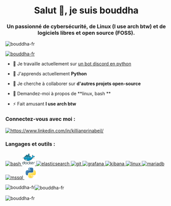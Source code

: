 <h1 align="center">Salut 👋, je suis bouddha</h1>
<h3 align="center">Un passionné de cybersécurité, de Linux (I use arch btw) et de logiciels libres et open source (FOSS). </h3>

<p align="left"> <img src="https://komarev.com/ghpvc/?username=bouddha-fr&label=Profile%20views&color=0e75b6&style=flat" alt="bouddha-fr" / > </p>

<p align="left"> <a href="https://github.com/ryo-ma/github-profile-trophy"><img src="https://github-profile- trophy.vercel.app/?username=bouddha-fr" alt="bouddha-fr" /></a> </p>

- 🔭 Je travaille actuellement sur [un bot discord en python](https://github.com/bouddha-fr/Guanaco)

- 🌱 J'apprends actuellement **Python**

- 👯 Je cherche à collaborer sur **d'autres projets open-source**

- 💬 Demandez-moi à propos de **linux, bash **

- ⚡ Fait amusant **I use arch btw**

<h3 align="left">Connectez-vous avec moi :</h3>
<p align="left">
<a href="https://linkedin.com /in/https://www.linkedin.com/in/killianprinabeil/" target="blank"><img align="center" src="https://raw.githubusercontent.com/rahuldkjain/github-profile- readme-generator/master/src/images/icons/Social/linked-in-alt.svg" alt="https://www.linkedin.com/in/killianprinabeil/" height="30" width="40" /></a>
</p>

<h3 align="left">Langages et outils :</h3>
<p align="left"> <a href="https://www.gnu.org/software/bash/" target="_blank" rel="noreferrer"> <img src="https://www. vectorlogo.zone/logos/gnu_bash/gnu_bash-icon.svg" alt="bash" width="40" height="40"/> </a> <a href="https://www.docker.com/ " target="_blank" rel="noreferrer"> <img src="https://raw.githubusercontent.com/devicons/devicon/master/icons/docker/docker-original-wordmark.svg" alt="docker" width="40" height="40"/> </a> <a href="https://www.elastic.co" target="_blank" rel="noreferrer"> <img src="https:/ /www.vectorlogo.zone/logos/elastic/elastic-icon.svg" alt="elasticsearch" width="40" height="40"/> </a> <a href="https://git-scm .com/" target="_blank" rel="noreferrer"> <img src="https://www.vectorlogo.zone/logos/git-scm/git-scm-icon.svg" alt="git" largeur ="40" height="40"/> </a> <a href="https://grafana.com" target="_blank" rel="noreferrer"> <img src="https://www. vectorlogo.zone/logos/grafana/grafana-icon.svg" alt="grafana" width="40" height="40"/> </a> <a href="https://www.elastic.co/ kibana" target="_blank" rel="noreferrer"> <img src="https://www.vectorlogo.zone/logos/elasticco_kibana/elasticco_kibana-icon.svg" alt="kibana" width="40" height= "40"/> </a> <a href="https://www.linux.org/" target="_blank" rel="noreferrer"> <img src="https://raw.githubusercontent.com /devicons/devicon/master/icons/linux/linux-original.svg" alt="linux" width="40" height="40"/> </a> <a href="https://mariadb.org /" target="_blank" rel="noreferrer"> <img src="https://www.vectorlogo.zone/logos/mariadb/mariadb-icon.svg" alt="mariadb" width="40" height= "40"/> </a> <a href="https://www.microsoft.com/en-us/sql-server" target="_blank" rel="noreferrer"> <img src="https : //www.svgrepo.com/show/303229/microsoft-sql-server-logo.svg" alt="mssql" width="40" height="40"/> </a> <a href="https : //www.python.org" target="_blank" rel="noreferrer"> <img src="https://raw.githubusercontent.com/devicons/devicon/master/icons/python/python-original.svg" alt="python" largeur ="40" height="40"/> </a> </p>

<p><img align="left" src="https://github-readme-stats.vercel.app/api/top- langs?username=bouddha-fr&show_icons=true&locale=en&layout=compact" alt="bouddha-fr" /></p>

<p> <img align="center" src="https://github-readme- stats.vercel.app/api?username=bouddha-fr&show_icons=true&locale=en" alt="bouddha-fr" /></p>

<p><img align="center" src="https://github- readme-streak-stats.herokuapp.com/?user=bouddha-fr&" alt="bouddha-fr" /></p>
